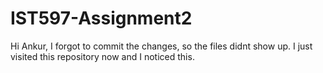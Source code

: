 # IST597-Assignment2

Hi Ankur, I forgot to commit the changes, so the files didnt show up. I just visited this repository now and I noticed this.
